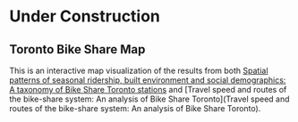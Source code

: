 # Under Construction

## Toronto Bike Share Map
This is an interactive map visualization of the results from both [Spatial patterns of seasonal ridership, built environment and social demographics: A taxonomy of Bike Share Toronto stations](https://github.com/zehuiyin/cluster_analysis_toronto_bikeshare) and [Travel speed and routes of the bike-share system: An analysis of Bike Share Toronto](Travel speed and routes of the bike-share system: An analysis of Bike Share Toronto).
